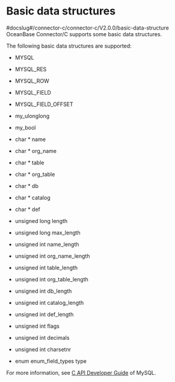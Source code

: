 Basic data structures
==========================================
#docslug#/connector-c/connector-c/V2.0.0/basic-data-structure
OceanBase Connector/C supports some basic data structures.

The following basic data structures are supported:

* MYSQL



* MYSQL_RES



* MYSQL_ROW



* MYSQL_FIELD



* MYSQL_FIELD_OFFSET



* my_ulonglong



* my_bool



* char \* name



* char \* org_name



* char \* table



* char \* org_table



* char \* db



* char \* catalog



* char \* def



* unsigned long length



* unsigned long max_length



* unsigned int name_length



* unsigned int org_name_length



* unsigned int table_length



* unsigned int org_table_length



* unsigned int db_length



* unsigned int catalog_length



* unsigned int def_length



* unsigned int flags



* unsigned int decimals



* unsigned int charsetnr



* enum enum_field_types type






For more information, see [C API Developer Guide](https://dev.mysql.com/doc/c-api/5.7/en/c-api-data-structures.html) of MySQL.

